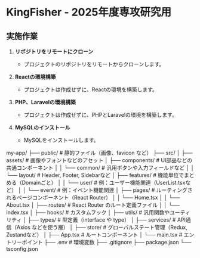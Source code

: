 # KingFisher - 2025年度専攻研究用

## 実施作業

1. **リポジトリをリモートにクローン**
   - プロジェクトのリポジトリをリモートからクローンします。

2. **Reactの環境構築**
   - プロジェクトは作成せずに、Reactの環境を構築します。

3. **PHP、Laravelの環境構築**
   - プロジェクトは作成せずに、PHPとLaravelの環境を構築します。

4. **MySQLのインストール**
   - MySQLをインストールします。



my-app/
├── public/                  # 静的ファイル（画像、favicon など）
├── src/
│   ├── assets/              # 画像やフォントなどのアセット
│   ├── components/          # UI部品などの共通コンポーネント
│   │   └── common/          # 汎用ボタンや入力フィールドなど
│   │   └── layout/          # Header, Footer, Sidebarなど
│   ├── features/            # 機能単位でまとめる（Domainごと）
│   │   └── user/            # 例：ユーザー機能関連（UserList.tsxなど）
│   │   └── event/           # 例：イベント機能関連
│   ├── pages/               # ルーティングされるページコンポーネント（React Router）
│   │   └── Home.tsx
│   │   └── About.tsx
│   ├── routes/              # React Router のルート定義ファイル
│   │   └── index.tsx
│   ├── hooks/               # カスタムフック
│   ├── utils/               # 汎用関数やユーティリティ
│   ├── types/               # 型定義（interface や type）
│   ├── services/            # API通信（Axios などを使う層）
│   ├── store/               # グローバルステート管理（Redux, Zustandなど）
│   ├── App.tsx              # ルートコンポーネント
│   └── main.tsx             # エントリーポイント
├── .env                     # 環境変数
├── .gitignore
├── package.json
└── tsconfig.json